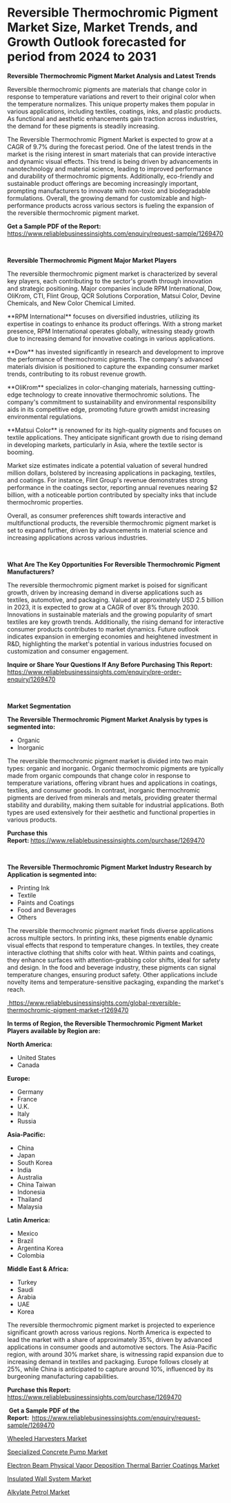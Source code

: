 <p><h1>Reversible Thermochromic Pigment Market Size, Market Trends, and Growth Outlook forecasted for period from 2024 to 2031</h1></p><p><strong>Reversible Thermochromic Pigment Market Analysis and Latest Trends</strong></p>
<p><p>Reversible thermochromic pigments are materials that change color in response to temperature variations and revert to their original color when the temperature normalizes. This unique property makes them popular in various applications, including textiles, coatings, inks, and plastic products. As functional and aesthetic enhancements gain traction across industries, the demand for these pigments is steadily increasing.</p><p>The Reversible Thermochromic Pigment Market is expected to grow at a CAGR of 9.7% during the forecast period. One of the latest trends in the market is the rising interest in smart materials that can provide interactive and dynamic visual effects. This trend is being driven by advancements in nanotechnology and material science, leading to improved performance and durability of thermochromic pigments. Additionally, eco-friendly and sustainable product offerings are becoming increasingly important, prompting manufacturers to innovate with non-toxic and biodegradable formulations. Overall, the growing demand for customizable and high-performance products across various sectors is fueling the expansion of the reversible thermochromic pigment market.</p></p>
<p><strong>Get a Sample PDF of the Report:&nbsp;</strong> <a href="https://www.reliablebusinessinsights.com/enquiry/request-sample/1269470?utm_campaign=63&utm_medium=2&utm_source=Github&utm_content=ia&utm_term=11122024&utm_id=reversible-thermochromic-pigment">https://www.reliablebusinessinsights.com/enquiry/request-sample/1269470</a></p>
<p>&nbsp;</p>
<p><strong>Reversible Thermochromic Pigment Major Market Players</strong></p>
<p><p>The reversible thermochromic pigment market is characterized by several key players, each contributing to the sector's growth through innovation and strategic positioning. Major companies include RPM International, Dow, OliKrom, CTI, Flint Group, QCR Solutions Corporation, Matsui Color, Devine Chemicals, and New Color Chemical Limited.</p><p>**RPM International** focuses on diversified industries, utilizing its expertise in coatings to enhance its product offerings. With a strong market presence, RPM International operates globally, witnessing steady growth due to increasing demand for innovative coatings in various applications.</p><p>**Dow** has invested significantly in research and development to improve the performance of thermochromic pigments. The company's advanced materials division is positioned to capture the expanding consumer market trends, contributing to its robust revenue growth.</p><p>**OliKrom** specializes in color-changing materials, harnessing cutting-edge technology to create innovative thermochromic solutions. The company's commitment to sustainability and environmental responsibility aids in its competitive edge, promoting future growth amidst increasing environmental regulations.</p><p>**Matsui Color** is renowned for its high-quality pigments and focuses on textile applications. They anticipate significant growth due to rising demand in developing markets, particularly in Asia, where the textile sector is booming.</p><p>Market size estimates indicate a potential valuation of several hundred million dollars, bolstered by increasing applications in packaging, textiles, and coatings. For instance, Flint Group's revenue demonstrates strong performance in the coatings sector, reporting annual revenues nearing $2 billion, with a noticeable portion contributed by specialty inks that include thermochromic properties.</p><p>Overall, as consumer preferences shift towards interactive and multifunctional products, the reversible thermochromic pigment market is set to expand further, driven by advancements in material science and increasing applications across various industries.</p></p>
<p>&nbsp;</p>
<p><strong>What Are The Key Opportunities For Reversible Thermochromic Pigment Manufacturers?</strong></p>
<p><p>The reversible thermochromic pigment market is poised for significant growth, driven by increasing demand in diverse applications such as textiles, automotive, and packaging. Valued at approximately USD 2.5 billion in 2023, it is expected to grow at a CAGR of over 8% through 2030. Innovations in sustainable materials and the growing popularity of smart textiles are key growth trends. Additionally, the rising demand for interactive consumer products contributes to market dynamics. Future outlook indicates expansion in emerging economies and heightened investment in R&D, highlighting the market's potential in various industries focused on customization and consumer engagement.</p></p>
<p><strong>Inquire or Share Your Questions If Any Before Purchasing This Report:</strong> <a href="https://www.reliablebusinessinsights.com/enquiry/pre-order-enquiry/1269470?utm_campaign=63&utm_medium=2&utm_source=Github&utm_content=ia&utm_term=11122024&utm_id=reversible-thermochromic-pigment">https://www.reliablebusinessinsights.com/enquiry/pre-order-enquiry/1269470</a></p>
<p>&nbsp;</p>
<p><strong>Market Segmentation</strong></p>
<p><strong>The Reversible Thermochromic Pigment Market Analysis by types is segmented into:</strong></p>
<p><ul><li>Organic</li><li>Inorganic</li></ul></p>
<p><p>The reversible thermochromic pigment market is divided into two main types: organic and inorganic. Organic thermochromic pigments are typically made from organic compounds that change color in response to temperature variations, offering vibrant hues and applications in coatings, textiles, and consumer goods. In contrast, inorganic thermochromic pigments are derived from minerals and metals, providing greater thermal stability and durability, making them suitable for industrial applications. Both types are used extensively for their aesthetic and functional properties in various products.</p></p>
<p><strong>Purchase this Report:&nbsp;</strong><a href="https://www.reliablebusinessinsights.com/purchase/1269470?utm_campaign=63&utm_medium=2&utm_source=Github&utm_content=ia&utm_term=11122024&utm_id=reversible-thermochromic-pigment">https://www.reliablebusinessinsights.com/purchase/1269470</a></p>
<p>&nbsp;</p>
<p><strong>The Reversible Thermochromic Pigment Market Industry Research by Application is segmented into:</strong></p>
<p><ul><li>Printing Ink</li><li>Textile</li><li>Paints and Coatings</li><li>Food and Beverages</li><li>Others</li></ul></p>
<p><p>The reversible thermochromic pigment market finds diverse applications across multiple sectors. In printing inks, these pigments enable dynamic visual effects that respond to temperature changes. In textiles, they create interactive clothing that shifts color with heat. Within paints and coatings, they enhance surfaces with attention-grabbing color shifts, ideal for safety and design. In the food and beverage industry, these pigments can signal temperature changes, ensuring product safety. Other applications include novelty items and temperature-sensitive packaging, expanding the market's reach.</p></p>
<p><a href="https://www.reliablebusinessinsights.com/global-reversible-thermochromic-pigment-market-r1269470?utm_campaign=63&utm_medium=2&utm_source=Github&utm_content=ia&utm_term=11122024&utm_id=reversible-thermochromic-pigment">&nbsp;https://www.reliablebusinessinsights.com/global-reversible-thermochromic-pigment-market-r1269470</a></p>
<p><strong>In terms of Region, the Reversible Thermochromic Pigment Market Players available by Region are:</strong></p>
<p>
    <p> <strong> North America: </strong>
        <ul>
            <li>United States</li>
            <li>Canada</li>
        </ul>
        </p> 
    <p> <strong> Europe: </strong>
        <ul>
            <li>Germany</li>
            <li>France</li>
            <li>U.K.</li>
            <li>Italy</li>
            <li>Russia</li>
        </ul>
        </p> 
    <p> <strong> Asia-Pacific: </strong>
        <ul>
            <li>China</li>
            <li>Japan</li>
            <li>South Korea</li>
            <li>India</li>
            <li>Australia</li>
            <li>China Taiwan</li>
            <li>Indonesia</li>
            <li>Thailand</li>
            <li>Malaysia</li>
        </ul>
        </p> 
    <p> <strong> Latin America: </strong>
        <ul>
            <li>Mexico</li>
            <li>Brazil</li>
            <li>Argentina Korea</li>
            <li>Colombia</li>
        </ul>
        </p> 
    <p> <strong> Middle East & Africa: </strong>
        <ul>
            <li>Turkey</li>
            <li>Saudi</li>
            <li>Arabia</li>
            <li>UAE</li>
            <li>Korea</li>
        </ul>
    </p>
    </p>
<p><p>The reversible thermochromic pigment market is projected to experience significant growth across various regions. North America is expected to lead the market with a share of approximately 35%, driven by advanced applications in consumer goods and automotive sectors. The Asia-Pacific region, with around 30% market share, is witnessing rapid expansion due to increasing demand in textiles and packaging. Europe follows closely at 25%, while China is anticipated to capture around 10%, influenced by its burgeoning manufacturing capabilities.</p></p>
<p><strong>Purchase this Report: </strong><a href="https://www.reliablebusinessinsights.com/purchase/1269470?utm_campaign=63&utm_medium=2&utm_source=Github&utm_content=ia&utm_term=11122024&utm_id=reversible-thermochromic-pigment">https://www.reliablebusinessinsights.com/purchase/1269470</a></p>
<p>&nbsp;<strong>Get a Sample PDF of the Report:&nbsp;&nbsp;</strong><a href="https://www.reliablebusinessinsights.com/enquiry/request-sample/1269470?utm_campaign=63&utm_medium=2&utm_source=Github&utm_content=ia&utm_term=11122024&utm_id=reversible-thermochromic-pigment">https://www.reliablebusinessinsights.com/enquiry/request-sample/1269470</a></p>
<p><strong></strong></p>
<p><p><a href="https://www.linkedin.com/pulse/wheeled-harvesters-market-study-examiningthe-industrys-growth-aowqe?utm_campaign=63&utm_medium=2&utm_source=Github&utm_content=ia&utm_term=11122024&utm_id=reversible-thermochromic-pigment">Wheeled Harvesters Market</a></p><p><a href="https://github.com/millionkaryn68/Market-Research-Report-List-1/blob/main/specialized-concrete-pump-market.md?utm_campaign=63&utm_medium=2&utm_source=Github&utm_content=ia&utm_term=11122024&utm_id=reversible-thermochromic-pigment">Specialized Concrete Pump Market</a></p><p><a href="https://github.com/JubayerMia832/Market-Research-Report-List-1/blob/main/electron-beam-physical-vapor-deposition-thermal-barrier-coatings-market.md?utm_campaign=63&utm_medium=2&utm_source=Github&utm_content=ia&utm_term=11122024&utm_id=reversible-thermochromic-pigment">Electron Beam Physical Vapor Deposition Thermal Barrier Coatings Market</a></p><p><a href="https://www.linkedin.com/pulse/in-depth-analysis-insulated-wall-system-market-size-share-sqa9e?utm_campaign=63&utm_medium=2&utm_source=Github&utm_content=ia&utm_term=11122024&utm_id=reversible-thermochromic-pigment">Insulated Wall System Market</a></p><p><a href="https://www.linkedin.com/pulse/global-alkylate-petrol-market-future-trends-segment-analysis-nde8e?utm_campaign=63&utm_medium=2&utm_source=Github&utm_content=ia&utm_term=11122024&utm_id=reversible-thermochromic-pigment">Alkylate Petrol Market</a></p></p>